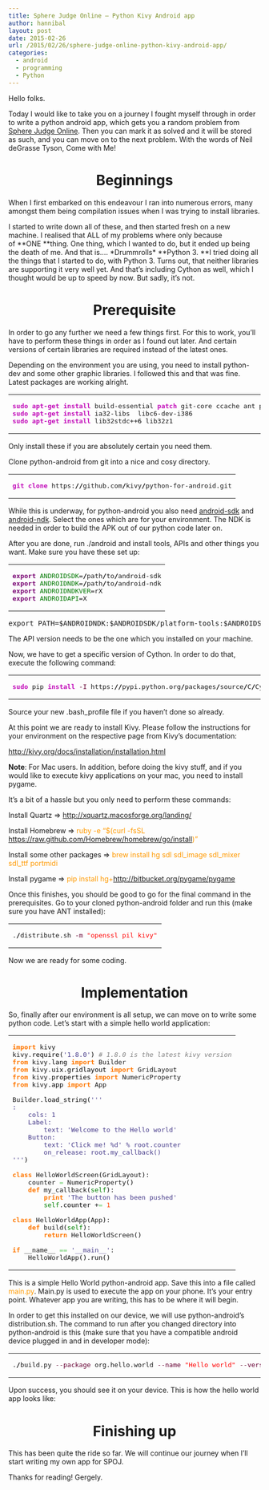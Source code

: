 ```yaml
---
title: Sphere Judge Online – Python Kivy Android app
author: hannibal
layout: post
date: 2015-02-26
url: /2015/02/26/sphere-judge-online-python-kivy-android-app/
categories:
  - android
  - programming
  - Python
---
```

Hello folks.

Today I would like to take you on a journey I fought myself through in order to write a python android app, which gets you a random problem from <a href="http://www.spoj.com/problems/classical/" target="_blank">Sphere Judge Online</a>. Then you can mark it as solved and it will be stored as such, and you can move on to the next problem. With the words of Neil deGrasse Tyson, Come with Me!

<!--more-->

<h1 style="text-align: center;">
  Beginnings
</h1>

When I first embarked on this endeavour I ran into numerous errors, many amongst them being compilation issues when I was trying to install libraries.

I started to write down all of these, and then started fresh on a new machine. I realised that ALL of my problems where only because of **ONE **thing. One thing, which I wanted to do, but it ended up being the death of me. And that is&#8230;. \*Drummrolls\* **Python 3. **I tried doing all the things that I started to do, with Python 3. Turns out, that neither libraries are supporting it very well yet. And that&#8217;s including Cython as well, which I thought would be up to speed by now. But sadly, it&#8217;s not.

<h1 style="text-align: center;">
  Prerequisite
</h1>

In order to go any further we need a few things first. For this to work, you&#8217;ll have to perform these things in order as I found out later. And certain versions of certain libraries are required instead of the latest ones.

Depending on the environment you are using, you need to install python-dev and some other graphic libraries. I followed this and that was fine. Latest packages are working alright.

<div class="wp_syntax">
  <table>
    <tr>
      <td class="code">
        <pre class="bash" style="font-family:monospace;"><span style="color: #c20cb9; font-weight: bold;">sudo</span> <span style="color: #c20cb9; font-weight: bold;">apt-get install</span> build-essential <span style="color: #c20cb9; font-weight: bold;">patch</span> git-core ccache ant python-pip python-dev
<span style="color: #c20cb9; font-weight: bold;">sudo</span> <span style="color: #c20cb9; font-weight: bold;">apt-get install</span> ia32-libs  libc6-dev-i386
<span style="color: #c20cb9; font-weight: bold;">sudo</span> <span style="color: #c20cb9; font-weight: bold;">apt-get install</span> lib32stdc++<span style="color: #000000;">6</span> lib32z1</pre>
      </td>
    </tr>
  </table>
</div>

Only install these if you are absolutely certain you need them.

Clone python-android from git into a nice and cosy directory.

<div class="wp_syntax">
  <table>
    <tr>
      <td class="code">
        <pre class="bash" style="font-family:monospace;"><span style="color: #c20cb9; font-weight: bold;">git clone</span> https:<span style="color: #000000; font-weight: bold;">//</span>github.com<span style="color: #000000; font-weight: bold;">/</span>kivy<span style="color: #000000; font-weight: bold;">/</span>python-for-android.git</pre>
      </td>
    </tr>
  </table>
</div>

While this is underway, for python-android you also need <a href="http://developer.android.com/sdk/index.html#Other" target="_blank">android-sdk</a> and <a href="https://developer.android.com/tools/sdk/ndk/index.html" target="_blank">android-ndk</a>. Select the ones which are for your environment. The NDK is needed in order to build the APK out of our python code later on.

After you are done, run ./android and install tools, APIs and other things you want. Make sure you have these set up:

<div class="wp_syntax">
  <table>
    <tr>
      <td class="code">
        <pre class="bash" style="font-family:monospace;"><span style="color: #7a0874; font-weight: bold;">export</span> <span style="color: #007800;">ANDROIDSDK</span>=<span style="color: #000000; font-weight: bold;">/</span>path<span style="color: #000000; font-weight: bold;">/</span>to<span style="color: #000000; font-weight: bold;">/</span>android-sdk
<span style="color: #7a0874; font-weight: bold;">export</span> <span style="color: #007800;">ANDROIDNDK</span>=<span style="color: #000000; font-weight: bold;">/</span>path<span style="color: #000000; font-weight: bold;">/</span>to<span style="color: #000000; font-weight: bold;">/</span>android-ndk
<span style="color: #7a0874; font-weight: bold;">export</span> <span style="color: #007800;">ANDROIDNDKVER</span>=rX
<span style="color: #7a0874; font-weight: bold;">export</span> <span style="color: #007800;">ANDROIDAPI</span>=X</pre>
      </td>
    </tr>
  </table>
</div>

<pre>export PATH=$ANDROIDNDK:$ANDROIDSDK/platform-tools:$ANDROIDSDK/tools:$PATH</pre>

The API version needs to be the one which you installed on your machine.

Now, we have to get a specific version of Cython. In order to do that, execute the following command:

<div class="wp_syntax">
  <table>
    <tr>
      <td class="code">
        <pre class="bash" style="font-family:monospace;"><span style="color: #c20cb9; font-weight: bold;">sudo</span> pip <span style="color: #c20cb9; font-weight: bold;">install</span> <span style="color: #660033;">-I</span> https:<span style="color: #000000; font-weight: bold;">//</span>pypi.python.org<span style="color: #000000; font-weight: bold;">/</span>packages<span style="color: #000000; font-weight: bold;">/</span>source<span style="color: #000000; font-weight: bold;">/</span>C<span style="color: #000000; font-weight: bold;">/</span>Cython<span style="color: #000000; font-weight: bold;">/</span>Cython-0.20.1.tar.gz</pre>
      </td>
    </tr>
  </table>
</div>

Source your new .bash_profile file if you haven&#8217;t done so already.

At this point we are ready to install Kivy. Please follow the instructions for your environment on the respective page from Kivy&#8217;s documentation:

<a href="http://kivy.org/docs/installation/installation.html" target="_blank">http://kivy.org/docs/installation/installation.html</a>

**Note**: For Mac users. In addition, before doing the kivy stuff, and if you would like to execute kivy applications on your mac, you need to install pygame.

It&#8217;s a bit of a hassle but you only need to perform these commands:

Install Quartz => <a href="http://xquartz.macosforge.org/landing/" target="_blank">http://xquartz.macosforge.org/landing/</a>
  
Install Homebrew => <span style="color: #ff9900;">ruby -e &#8220;$(curl -fsSL https://raw.github.com/Homebrew/homebrew/go/install)&#8221;</span>
  
Install some other packages => <span style="color: #ff9900;">brew install hg sdl sdl_image sdl_mixer sdl_ttf portmidi</span>
  
Install pygame => <span style="color: #ff9900;">pip install hg+http://bitbucket.org/pygame/pygame</span>

Once this finishes, you should be good to go for the final command in the prerequisites. Go to your cloned python-android folder and run this (make sure you have ANT installed):

<div class="wp_syntax">
  <table>
    <tr>
      <td class="code">
        <pre class="bash" style="font-family:monospace;">.<span style="color: #000000; font-weight: bold;">/</span>distribute.sh <span style="color: #660033;">-m</span> <span style="color: #ff0000;">"openssl pil kivy"</span></pre>
      </td>
    </tr>
  </table>
</div>

Now we are ready for some coding.

<h1 style="text-align: center;">
  Implementation
</h1>

So, finally after our environment is all setup, we can move on to write some python code. Let&#8217;s start with a simple hello world application:

<div class="wp_syntax">
  <table>
    <tr>
      <td class="code">
        <pre class="python" style="font-family:monospace;"><span style="color: #ff7700;font-weight:bold;">import</span> kivy
kivy.<span style="color: black;">require</span><span style="color: black;">&#40;</span><span style="color: #483d8b;">'1.8.0'</span><span style="color: black;">&#41;</span> <span style="color: #808080; font-style: italic;"># 1.8.0 is the latest kivy version</span>
<span style="color: #ff7700;font-weight:bold;">from</span> kivy.<span style="color: black;">lang</span> <span style="color: #ff7700;font-weight:bold;">import</span> Builder
<span style="color: #ff7700;font-weight:bold;">from</span> kivy.<span style="color: black;">uix</span>.<span style="color: black;">gridlayout</span> <span style="color: #ff7700;font-weight:bold;">import</span> GridLayout
<span style="color: #ff7700;font-weight:bold;">from</span> kivy.<span style="color: black;">properties</span> <span style="color: #ff7700;font-weight:bold;">import</span> NumericProperty
<span style="color: #ff7700;font-weight:bold;">from</span> kivy.<span style="color: black;">app</span> <span style="color: #ff7700;font-weight:bold;">import</span> App
&nbsp;
Builder.<span style="color: black;">load_string</span><span style="color: black;">&#40;</span><span style="color: #483d8b;">'''
:
    cols: 1
    Label:
        text: 'Welcome to the Hello world'
    Button:
        text: 'Click me! %d' % root.counter
        on_release: root.my_callback()
'''</span><span style="color: black;">&#41;</span>
&nbsp;
<span style="color: #ff7700;font-weight:bold;">class</span> HelloWorldScreen<span style="color: black;">&#40;</span>GridLayout<span style="color: black;">&#41;</span>:
    counter <span style="color: #66cc66;">=</span> NumericProperty<span style="color: black;">&#40;</span><span style="color: #ff4500;"></span><span style="color: black;">&#41;</span>
    <span style="color: #ff7700;font-weight:bold;">def</span> my_callback<span style="color: black;">&#40;</span><span style="color: #008000;">self</span><span style="color: black;">&#41;</span>:
        <span style="color: #ff7700;font-weight:bold;">print</span> <span style="color: #483d8b;">'The button has been pushed'</span>
        <span style="color: #008000;">self</span>.<span style="color: black;">counter</span> +<span style="color: #66cc66;">=</span> <span style="color: #ff4500;">1</span>
&nbsp;
<span style="color: #ff7700;font-weight:bold;">class</span> HelloWorldApp<span style="color: black;">&#40;</span>App<span style="color: black;">&#41;</span>:
    <span style="color: #ff7700;font-weight:bold;">def</span> build<span style="color: black;">&#40;</span><span style="color: #008000;">self</span><span style="color: black;">&#41;</span>:
        <span style="color: #ff7700;font-weight:bold;">return</span> HelloWorldScreen<span style="color: black;">&#40;</span><span style="color: black;">&#41;</span>
&nbsp;
<span style="color: #ff7700;font-weight:bold;">if</span> __name__ <span style="color: #66cc66;">==</span> <span style="color: #483d8b;">'__main__'</span>:
    HelloWorldApp<span style="color: black;">&#40;</span><span style="color: black;">&#41;</span>.<span style="color: black;">run</span><span style="color: black;">&#40;</span><span style="color: black;">&#41;</span></pre>
      </td>
    </tr>
  </table>
</div>

This is a simple Hello World python-android app. Save this into a file called <span style="color: #ff9900;">main.py</span>. Main.py is used to execute the app on your phone. It&#8217;s your entry point. Whatever app you are writing, this has to be where it will begin.

In order to get this installed on our device, we will use python-android&#8217;s distribution.sh. The command to run after you changed directory into python-android is this (make sure that you have a compatible android device plugged in and in developer mode):

<div class="wp_syntax">
  <table>
    <tr>
      <td class="code">
        <pre class="bash" style="font-family:monospace;">.<span style="color: #000000; font-weight: bold;">/</span>build.py <span style="color: #660033;">--package</span> org.hello.world <span style="color: #660033;">--name</span> <span style="color: #ff0000;">"Hello world"</span> <span style="color: #660033;">--version</span> <span style="color: #000000;">1.0</span> <span style="color: #660033;">--dir</span> <span style="color: #000000; font-weight: bold;">/</span>PATH<span style="color: #000000; font-weight: bold;">/</span>TO<span style="color: #000000; font-weight: bold;">/</span>helloworld debug installd</pre>
      </td>
    </tr>
  </table>
</div>

Upon success, you should see it on your device. This is how the hello world app looks like:

<h1 style="text-align: center;">
  Finishing up
</h1>

This has been quite the ride so far. We will continue our journey when I&#8217;ll start writing my own app for SPOJ.

Thanks for reading!
Gergely.
